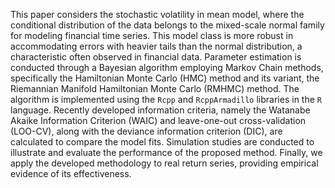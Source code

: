 
This paper considers the stochastic volatility in mean model, where the conditional distribution of the data belongs to the mixed-scale normal family for modeling financial time series. This model class is more robust in accommodating errors with heavier tails than the normal distribution, a characteristic often observed in financial data. Parameter estimation is conducted through a Bayesian algorithm employing Markov Chain methods, specifically the Hamiltonian Monte Carlo (HMC) method and its variant, the Riemannian Manifold Hamiltonian Monte Carlo (RMHMC) method. The algorithm is implemented using the $\texttt{Rcpp}$ and $\texttt{RcppArmadillo}$ libraries in the $\texttt{R}$ language. Recently developed information criteria, namely the Watanabe Akaike Information Criterion (WAIC) and leave-one-out cross-validation (LOO-CV), along with the deviance information criterion (DIC), are calculated to compare the model fits. Simulation studies are conducted to illustrate and evaluate the performance of the proposed method. Finally, we apply the developed
methodology to real return series, providing empirical evidence of its effectiveness. 
